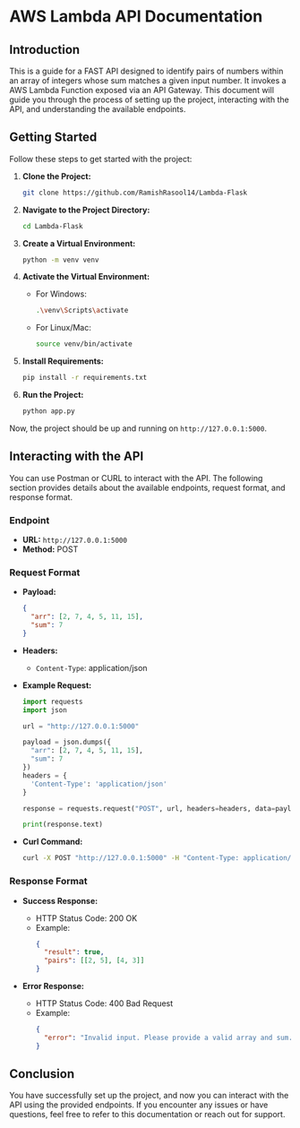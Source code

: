 # AWS Lambda API Documentation

## Introduction

This is a guide for a FAST API designed to identify pairs of numbers within an array of integers whose sum matches a given input number. It invokes a AWS Lambda Function exposed via an API Gateway. This document will guide you through the process of setting up the project, interacting with the API, and understanding the available endpoints.

## Getting Started

Follow these steps to get started with the project:

1. **Clone the Project:**
   ```bash
   git clone https://github.com/RamishRasool14/Lambda-Flask
   ```

2. **Navigate to the Project Directory:**
   ```bash
   cd Lambda-Flask
   ```

3. **Create a Virtual Environment:**
   ```bash
   python -m venv venv
   ```

4. **Activate the Virtual Environment:**
   - For Windows:
     ```bash
     .\venv\Scripts\activate
     ```
   - For Linux/Mac:
     ```bash
     source venv/bin/activate
     ```

5. **Install Requirements:**
   ```bash
   pip install -r requirements.txt
   ```

6. **Run the Project:**
   ```bash
   python app.py
   ```

Now, the project should be up and running on `http://127.0.0.1:5000`.

## Interacting with the API

You can use Postman or CURL to interact with the API. The following section provides details about the available endpoints, request format, and response format.

### Endpoint

- **URL:** `http://127.0.0.1:5000`
- **Method:** POST

### Request Format

- **Payload:**
  ```json
  {
    "arr": [2, 7, 4, 5, 11, 15],
    "sum": 7
  }
  ```

- **Headers:**
  - `Content-Type`: application/json

- **Example Request:**
  ```python
  import requests
  import json

  url = "http://127.0.0.1:5000"

  payload = json.dumps({
    "arr": [2, 7, 4, 5, 11, 15],
    "sum": 7
  })
  headers = {
    'Content-Type': 'application/json'
  }

  response = requests.request("POST", url, headers=headers, data=payload)

  print(response.text)
  ```

- **Curl Command:**
  ```bash
  curl -X POST "http://127.0.0.1:5000" -H "Content-Type: application/json" -d '{"arr": [2, 7, 4, 5, 11, 15], "sum": 7}'
  ```

### Response Format

- **Success Response:**
  - HTTP Status Code: 200 OK
  - Example:
    ```json
    {
      "result": true,
      "pairs": [[2, 5], [4, 3]]
    }
    ```

- **Error Response:**
  - HTTP Status Code: 400 Bad Request
  - Example:
    ```json
    {
      "error": "Invalid input. Please provide a valid array and sum."
    }
    ```

## Conclusion

You have successfully set up the project, and now you can interact with the API using the provided endpoints. If you encounter any issues or have questions, feel free to refer to this documentation or reach out for support.